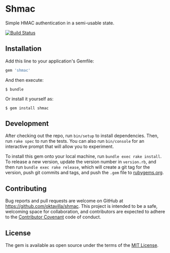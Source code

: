 # Shmac

Simple HMAC authentication in a semi-usable state.

[![Build Status](https://travis-ci.org/Oktavilla/shmac.svg?branch=master)](https://travis-ci.org/Oktavilla/shmac)

## Installation

Add this line to your application's Gemfile:

```ruby
gem 'shmac'
```

And then execute:

    $ bundle

Or install it yourself as:

    $ gem install shmac

## Development

After checking out the repo, run `bin/setup` to install dependencies. Then, run `rake spec` to run the tests. You can also run `bin/console` for an interactive prompt that will allow you to experiment.

To install this gem onto your local machine, run `bundle exec rake install`. To release a new version, update the version number in `version.rb`, and then run `bundle exec rake release`, which will create a git tag for the version, push git commits and tags, and push the `.gem` file to [rubygems.org](https://rubygems.org).

## Contributing

Bug reports and pull requests are welcome on GitHub at https://github.com/oktavilla/shmac. This project is intended to be a safe, welcoming space for collaboration, and contributors are expected to adhere to the [Contributor Covenant](http://contributor-covenant.org) code of conduct.


## License

The gem is available as open source under the terms of the [MIT License](http://opensource.org/licenses/MIT).

